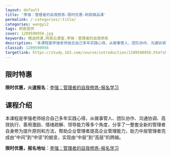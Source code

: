 ```yaml
---
layout: default
title: '李强：管理者的自我修炼-限时优惠-网易精品课'
permalink: /:categories/:title/
categories: wangyi2
tags: 网易提供
cover: 1209590956.jpg
keywords: 精选网课,网易云课堂,李强：管理者的自我修炼
description: '本课程是李强老师结合自己多年实践心得，从做事管人、团队协作、沟通协调、高效执行、善用激励、情绪疏解、领导能力等多个角度，'
classid: 1209590956
targetlink: https://study.163.com/course/introduction/1209590956.htm?share=1&shareId=1025206652&utm_campaign=share&utm_medium=iphoneShare&utm_source=&utm_u=1025206652
---
```


## 限时特惠

**限时优惠，火速报名**：[李强：管理者的自我修炼-报名学习](https://study.163.com/course/introduction/1209590956.htm?share=1&shareId=1025206652&utm_campaign=share&utm_medium=iphoneShare&utm_source=&utm_u=1025206652)

## 课程介绍

本课程是李强老师结合自己多年实践心得，从做事管人、团队协作、沟通协调、高效执行、善用激励、情绪疏解、领导能力等多个角度，分享了一整套全新的管理者自身修为提升原则和方法，帮助企业管理者提高企业管理能力，助力中层管理者完成由“中间”到“中坚”的蜕变，实现由“中层”到“高层”的跨越。

**限时优惠，报名地址**：[李强：管理者的自我修炼-报名学习](https://study.163.com/course/introduction/1209590956.htm?share=1&shareId=1025206652&utm_campaign=share&utm_medium=iphoneShare&utm_source=&utm_u=1025206652)

